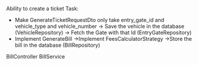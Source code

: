 Ability to create a ticket
Task:

- Make GenerateTicketRequestDto only take entry_gate_id and vehicle_type and vehicle_number
  -> Save the vehicle in the database (VehicleRepository)
  -> Fetch the Gate with that Id (EntryGateRepository)
- Implement GenerateBill
   ->Implement FeesCalculatorStrategy
   ->Store the bill in the database (BillRepository)

BillController
BillService
